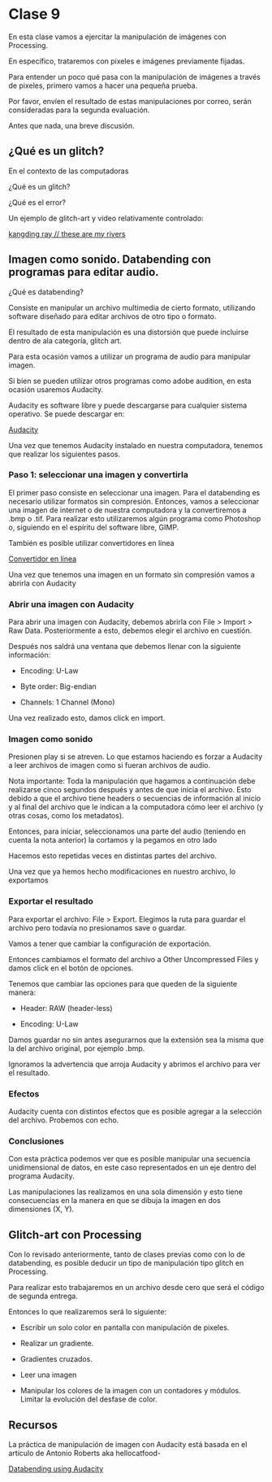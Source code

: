 # Clase 9

En esta clase vamos a ejercitar la manipulación de imágenes con Processing. 

En específico, trataremos con pixeles e imágenes previamente fijadas. 

Para entender un poco qué pasa con la manipulación de imágenes a través de pixeles, primero vamos a hacer una pequeña prueba.

Por favor, envíen el resultado de estas manipulaciones por correo, serán consideradas para la segunda evaluación. 

Antes que nada, una breve discusión.

## ¿Qué es un glitch? 

En el contexto de las computadoras 

¿Qué es un glitch?

¿Qué es el error?

Un ejemplo de glitch-art y video relativamente controlado: 

[kangding ray // these are my rivers](https://www.youtube.com/watch?v=w-Q4qzeuV-8)

## Imagen como sonido. Databending con programas para editar audio. 

¿Qué es databending?

Consiste en manipular un archivo multimedia de cierto formato, utilizando software diseñado para editar archivos de otro tipo o formato. 

El resultado de esta manipulación es una distorsión que puede incluirse dentro de ala categoría, glitch art. 

Para esta ocasión vamos a utilizar un programa de audio para manipular imagen.

Si bien se pueden utilizar otros programas como adobe audition, en esta ocasión usaremos Audacity.

Audacity es software libre y puede descargarse para cualquier sistema operativo. Se puede descargar en: 

[Audacity](https://www.audacityteam.org/download/)

Una vez que tenemos Audacity instalado en nuestra computadora, tenemos que realizar los siguientes pasos.

### Paso 1: seleccionar una imagen y convertirla

El primer paso consiste en seleccionar una imagen. Para el databending es necesario utilizar formatos sin compresión. Entonces, vamos a seleccionar una imagen de internet o de nuestra computadora y la convertiremos a .bmp o .tif. Para realizar esto utilizaremos algún programa como Photoshop o, siguiendo en el espíritu del software libre, GIMP. 

También es posible utilizar convertidores en línea

[Convertidor en línea](https://www.audacityteam.org/download/)

Una vez que tenemos una imagen en un formato sin compresión vamos a abrirla con Audacity

### Abrir una imagen con Audacity

Para abrir una imagen con Audacity, debemos abrirla con File > Import > Raw Data. Posteriormente a esto, debemos elegir el archivo en cuestión. 

Después nos saldrá una ventana que debemos llenar con la siguiente información: 

- Encoding: U-Law

- Byte order: Big-endian

- Channels: 1 Channel (Mono) 

Una vez realizado esto, damos click en import. 

### Imagen como sonido

Presionen play si se atreven. Lo que estamos haciendo es forzar a Audacity a leer archivos de imagen como si fueran archivos de audio. 

Nota importante: Toda la manipulación que hagamos a continuación debe realizarse cinco segundos después y antes de que inicia el archivo. Esto debido a que el archivo tiene headers o secuencias de información al inicio y al final del archivo que le indican a la computadora cómo leer el archivo (y otras cosas, como los metadatos). 

Entonces, para iniciar, seleccionamos una parte del audio (teniendo en cuenta la nota anterior) la cortamos y la pegamos en otro lado

Hacemos esto repetidas veces en distintas partes del archivo. 

Una vez que ya hemos hecho modificaciones en nuestro archivo, lo exportamos

### Exportar el resultado

Para exportar el archivo: File > Export. Elegimos la ruta para guardar el archivo pero todavía no presionamos save o guardar. 

Vamos a tener que cambiar la configuración de exportación.

Entonces cambiamos el formato del archivo a Other Uncompressed Files y damos click en el botón de opciones. 

Tenemos que cambiar las opciones para que queden de la siguiente manera: 

- Header: RAW (header-less)

- Encoding: U-Law 

Damos guardar no sin antes asegurarnos que la extensión sea la misma que la del archivo original, por ejemplo .bmp. 

Ignoramos la advertencia que arroja Audacity y abrimos el archivo para ver el resultado. 

### Efectos

Audacity cuenta con distintos efectos que es posible agregar a la selección del archivo. Probemos con echo. 

### Conclusiones

Con esta práctica podemos ver que es posible manipular una secuencia unidimensional de datos, en este caso representados en un eje dentro del programa Audacity. 

Las manipulaciones las realizamos en una sola dimensión y esto tiene consecuencias en la manera en que se dibuja la imagen en dos dimensiones (X, Y).

## Glitch-art con Processing

Con lo revisado anteriormente, tanto de clases previas como con lo de databending, es posible deducir un tipo de manipulación tipo glitch en Processing. 

Para realizar esto trabajaremos en un archivo desde cero que será el código de segunda entrega. 

Entonces lo que realizaremos será lo siguiente: 

- Escribir un solo color en pantalla con manipulación de pixeles. 

- Realizar un gradiente. 

- Gradientes cruzados. 

- Leer una imagen

- Manipular los colores de la imagen con un contadores y módulos. Limitar la evolución del desfase de color. 

## Recursos

La práctica de manipulación de imagen con Audacity está basada en el artículo de Antonio Roberts aka hellocatfood-

[Databending using Audacity](https://www.hellocatfood.com/databending-using-audacity/) 